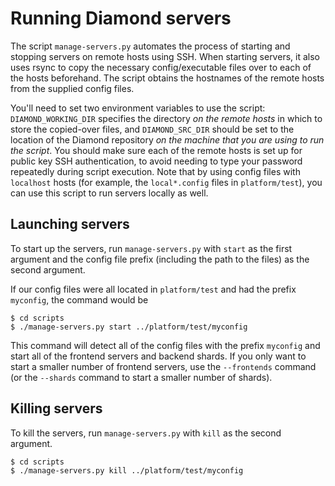 # Running Diamond servers

The script `manage-servers.py` automates the process of starting and stopping
servers on remote hosts using SSH. When starting servers, it also uses rsync to
copy the necessary config/executable files over to each of the hosts
beforehand. The script obtains the hostnames of the remote hosts from the
supplied config files.

You'll need to set two environment variables to use the script:
`DIAMOND_WORKING_DIR` specifies the directory *on the remote hosts* in which to
store the copied-over files, and `DIAMOND_SRC_DIR` should be set to the
location of the Diamond repository *on the machine that you are using to run
the script*. You should make sure each of the remote hosts is set up for public
key SSH authentication, to avoid needing to type your password repeatedly
during script execution. Note that by using config files with `localhost` hosts
(for example, the `local*.config` files in `platform/test`), you can use this
script to run servers locally as well.

## Launching servers

To start up the servers, run `manage-servers.py` with `start` as the first
argument and the config file prefix (including the path to the files) as the
second argument.

If our config files were all located in `platform/test` and had the
prefix `myconfig`, the command would be

    $ cd scripts
    $ ./manage-servers.py start ../platform/test/myconfig

This command will detect all of the config files with the prefix `myconfig` and
start all of the frontend servers and backend shards. If you only want to start
a smaller number of frontend servers, use the `--frontends` command (or the
`--shards` command to start a smaller number of shards).

## Killing servers

To kill the servers, run `manage-servers.py` with `kill` as the second argument.

    $ cd scripts
    $ ./manage-servers.py kill ../platform/test/myconfig
